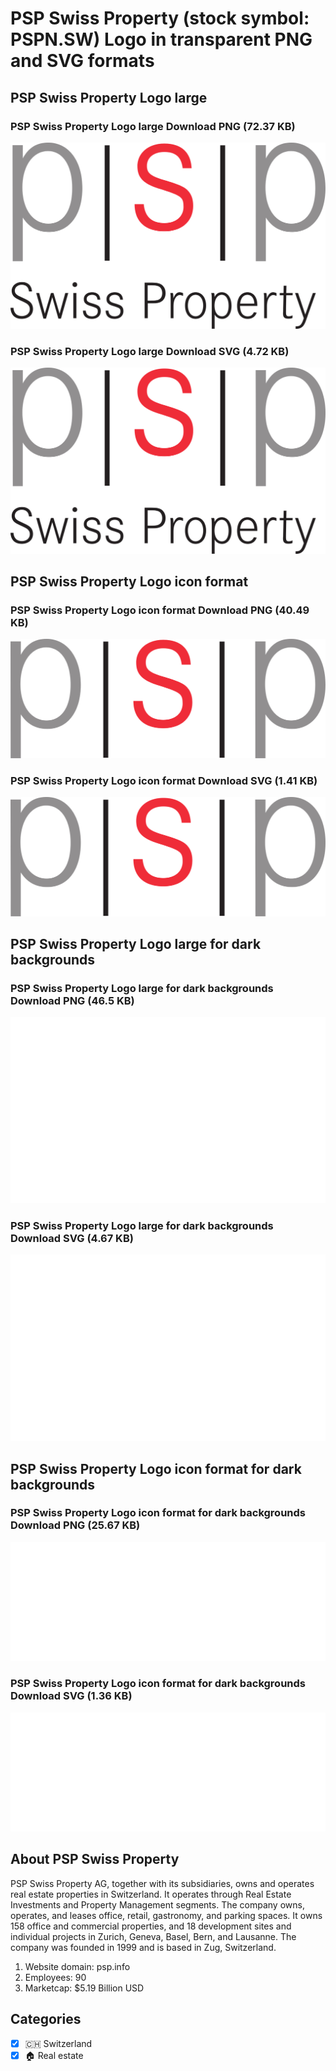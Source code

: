 # PSP Swiss Property (stock symbol: PSPN.SW) Logo in transparent PNG and SVG formats

## PSP Swiss Property Logo large

### PSP Swiss Property Logo large Download PNG (72.37 KB)

![PSP Swiss Property Logo large Download PNG (72.37 KB)](/img/orig/PSPN.SW_BIG-f27d9763.png)

### PSP Swiss Property Logo large Download SVG (4.72 KB)

![PSP Swiss Property Logo large Download SVG (4.72 KB)](/img/orig/PSPN.SW_BIG-969e5004.svg)

## PSP Swiss Property Logo icon format

### PSP Swiss Property Logo icon format Download PNG (40.49 KB)

![PSP Swiss Property Logo icon format Download PNG (40.49 KB)](/img/orig/PSPN.SW-b3bd3c06.png)

### PSP Swiss Property Logo icon format Download SVG (1.41 KB)

![PSP Swiss Property Logo icon format Download SVG (1.41 KB)](/img/orig/PSPN.SW-eb34893d.svg)

## PSP Swiss Property Logo large for dark backgrounds

### PSP Swiss Property Logo large for dark backgrounds Download PNG (46.5 KB)

![PSP Swiss Property Logo large for dark backgrounds Download PNG (46.5 KB)](/img/orig/PSPN.SW_BIG.D-284b8f73.png)

### PSP Swiss Property Logo large for dark backgrounds Download SVG (4.67 KB)

![PSP Swiss Property Logo large for dark backgrounds Download SVG (4.67 KB)](/img/orig/PSPN.SW_BIG.D-7ad420e2.svg)

## PSP Swiss Property Logo icon format for dark backgrounds

### PSP Swiss Property Logo icon format for dark backgrounds Download PNG (25.67 KB)

![PSP Swiss Property Logo icon format for dark backgrounds Download PNG (25.67 KB)](/img/orig/PSPN.SW.D-49f1ff4a.png)

### PSP Swiss Property Logo icon format for dark backgrounds Download SVG (1.36 KB)

![PSP Swiss Property Logo icon format for dark backgrounds Download SVG (1.36 KB)](/img/orig/PSPN.SW.D-66da5260.svg)

## About PSP Swiss Property

PSP Swiss Property AG, together with its subsidiaries, owns and operates real estate properties in Switzerland. It operates through Real Estate Investments and Property Management segments. The company owns, operates, and leases office, retail, gastronomy, and parking spaces. It owns 158 office and commercial properties, and 18 development sites and individual projects in Zurich, Geneva, Basel, Bern, and Lausanne. The company was founded in 1999 and is based in Zug, Switzerland.

1. Website domain: psp.info
2. Employees: 90
3. Marketcap: $5.19 Billion USD


## Categories
- [x] 🇨🇭 Switzerland
- [x] 🏠 Real estate
